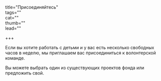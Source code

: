 title="Присоединяйтесь"   
tags=""   
cat=""   
thumb=""   
lead=""  

+++

Если вы хотите работать с детьми и у вас есть несколько свободных часов в неделю, мы приглашаем вас присоединиться к волонтерской команде.

Вы можете выбрать один из существующих проектов фонда или предложить свой.  